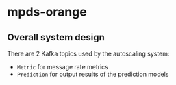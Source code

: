 # mpds-orange

## Overall system design

There are 2 Kafka topics used by the autoscaling system:

- `Metric` for message rate metrics
- `Prediction` for output results of the prediction models
